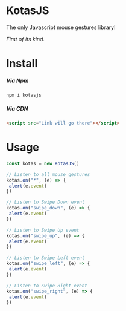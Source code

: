 # KotasJS

The only Javascript mouse gestures library!

*First of its kind.*

# Install

##### Via Npm

```shell
npm i kotasjs
```

##### Via CDN

```html
<script src="Link will go there"></script>
```

# Usage

```javascript
const kotas = new KotasJS()

// Listen to all mouse gestures
kotas.on("*", (e) => {
 alert(e.event)
})

// Listen to Swipe Down event
kotas.on("swipe_down", (e) => {
 alert(e.event)
})

// Listen to Swipe Up event
kotas.on("swipe_up", (e) => {
 alert(e.event)
})

// Listen to Swipe Left event
kotas.on("swipe_left", (e) => {
 alert(e.event)
})

// Listen to Swipe Right event
kotas.on("swipe_right", (e) => {
 alert(e.event)
})

```